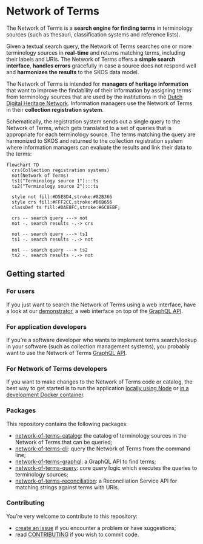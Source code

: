 # Network of Terms

The Network of Terms is a **search engine for finding terms** in terminology sources (such as thesauri, classification
systems and reference lists).

Given a textual search query, the Network of Terms searches one or more terminology sources in
**real-time** and returns matching terms, including their labels and URIs. The Network of Terms offers a **simple search
interface**, **handles errors** gracefully in case a source does not respond well and **harmonizes the results** to the
SKOS data model.

The Network of Terms is intended for **managers of heritage information** that want to improve the findability of their
information by assigning terms from terminology sources that are used by the institutions in
the [Dutch Digital Heritage Network](https://netwerkdigitaalerfgoed.nl). Information managers use the Network of Terms
in their **collection registration system**.

Schematically, the registration system sends out a single query to the Network of Terms, which gets translated to a set
of queries that is appropriate for each terminology source. The terms matching the query are harmonized to SKOS and
returned to the collection registration system where information managers can evaluate the results and link their
data to the terms:

```mermaid
flowchart TD
  crs(Collection registration systems)
  not(Network of Terms)
  ts1("Terminology source 1"):::ts
  ts2("Terminology source 2"):::ts

  style not fill:#D5E8D4,stroke:#82B366
  style crs fill:#FFF2CC,stroke:#D6B656  
  classDef ts fill:#DAE8FC,stroke:#6C8EBF;
  
  crs -- search query ---> not
  not -. search results -.-> crs
   
  not -- search query ---> ts1
  ts1 -. search results -.-> not
  
  not -- search query ---> ts2
  ts2 -. search results -.-> not
```

## Getting started

### For users

If you just want to search the Network of Terms using a web interface, have a look at our
[demonstrator](https://termennetwerk.netwerkdigitaalerfgoed.nl), a web interface on top of the
[GraphQL API](packages/network-of-terms-graphql/).

### For application developers

If you’re a software developer who wants to implement terms search/lookup in your software (such as collection 
management systems), you probably want to use the Network of Terms
[GraphQL API](packages/network-of-terms-graphql/README.md#for-application-developers).

### For Network of Terms developers

If you want to make changes to the Network of Terms code or catalog, the best way to get started is to run the 
application [locally using Node](packages/network-of-terms-graphql/README.md#for-network-of-terms-developers)
or [in a development Docker container](docs/docker.md).

### Packages

This repository contains the following packages:

- [network-of-terms-catalog](packages/network-of-terms-catalog): the catalog of terminology sources in the Network of
  Terms that can be queried;
- [network-of-terms-cli](packages/network-of-terms-cli): query the Network of Terms from the command line;
- [network-of-terms-graphql](packages/network-of-terms-graphql): a GraphQL API to find terms;
- [network-of-terms-query](packages/network-of-terms-query): core query logic which executes the queries to terminology
  sources;
- [network-of-terms-reconciliation](packages/network-of-terms-reconciliation): a Reconciliation Service API for matching
  strings against terms with URIs.

### Contributing

You’re very welcome to contribute to this repository:

- [create an issue](https://github.com/netwerk-digitaal-erfgoed/network-of-terms/issues/new) if you encounter a problem
  or have suggestions;
- read [CONTRIBUTING](CONTRIBUTING.md) if you wish to commit code. 
